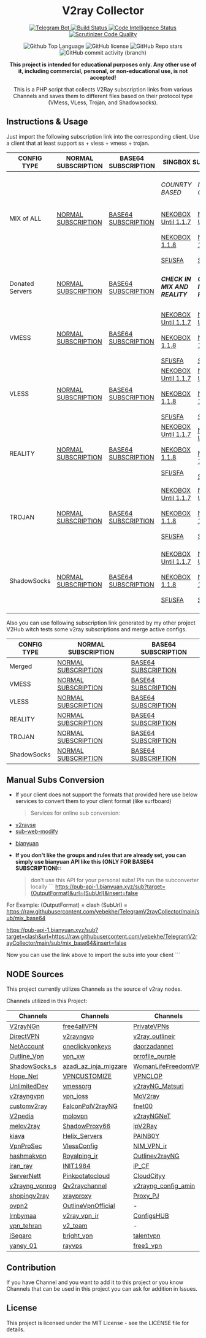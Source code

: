 <h1 id="v2ray-collector" align="center">V2ray Collector</h1>
<p align="center">
  <a href="https://t.me/v2raycollectorbot">
    <img src="https://img.shields.io/badge/Telegram_Bot-@v2raycollectorbot-darkblue?style=flat&logo=telegram" alt="Telegram Bot">
  </a>
  <a href="https://scrutinizer-ci.com/g/yebekhe/TelegramV2rayCollector/build-status/main">
    <img src="https://scrutinizer-ci.com/g/yebekhe/TelegramV2rayCollector/badges/build.png?b=main" alt="Build Status">
  </a>
  <a href="https://scrutinizer-ci.com/code-intelligence">
    <img src="https://scrutinizer-ci.com/g/yebekhe/TelegramV2rayCollector/badges/code-intelligence.svg?b=main" alt="Code Intelligence Status">
  </a>
  <a href="https://scrutinizer-ci.com/g/yebekhe/TelegramV2rayCollector/?branch=main">
    <img src="https://img.shields.io/scrutinizer/quality/g/yebekhe/TelegramV2rayCollector?style=flat&logo=scrutinizerci" alt="Scrutinizer Code Quality">
  </a>
</p>
<p align="center">
  <img src="https://img.shields.io/github/languages/top/yebekhe/TelegramV2rayCollector?color=5D6D7E" alt="Github Top Language">
  <img src="https://img.shields.io/github/license/yebekhe/TelegramV2rayCollector?color=5D6D7E" alt="GitHub license">
  <img alt="GitHub Repo stars" src="https://img.shields.io/github/stars/yebekhe/TelegramV2rayCollector">
  <img alt="GitHub commit activity (branch)" src="https://img.shields.io/github/commit-activity/t/yebekhe/TelegramV2rayCollector">
</p>
<p align="center">
  <b>This project is intended for educational purposes only. Any other use of it, including commercial, personal, or non-educational use, is not accepted!</b>
</p>
<p align="center">This is a PHP script that collects V2Ray subscription links from various Channels and saves them to different files based on their protocol type (VMess, VLess, Trojan, and Shadowsocks).</p>
<h2 id="instructions-usage">Instructions &amp; Usage</h2>
<p>Just import the following subscription link into the corresponding client. Use a client that at least support ss + vless + vmess + trojan.</p>
<table>
  <thead>
    <tr>
      <th>CONFIG TYPE</th>
      <th>NORMAL SUBSCRIPTION</th>
      <th>BASE64 SUBSCRIPTION</th>
      <th colspan="2">SINGBOX SUBSCRIPTION</th>
      <th>CLASH SUBSCRIPTION</th>
      <th>CLASH.Meta SUBSCRIPTION</th>
      <th>SURFBOARD SUSCRIPTION</th>
    </tr>
  </thead>
  <tbody>
    <tr>
      <td>MIX of ALL</td>
      <td>
        <a href="https://raw.githubusercontent.com/yebekhe/TelegramV2rayCollector/main/sub/mix">NORMAL SUBSCRIPTION</a>
      </td>
      <td>
        <a href="https://raw.githubusercontent.com/yebekhe/TelegramV2rayCollector/main/sub/mix_base64">BASE64 SUBSCRIPTION</a>
      </td>
      <td>
        <h6>COUNRTY BASED</h2>
        <a href="https://raw.githubusercontent.com/yebekhe/TelegramV2rayCollector/main/singbox/mix_neko7.json">NEKOBOX Until 1.1.7</a><br><br>
        <a href="https://raw.githubusercontent.com/yebekhe/TelegramV2rayCollector/main/singbox/mix_neko8.json">NEKOBOX 1.1.8</a><br><br>
        <a href="https://raw.githubusercontent.com/yebekhe/TelegramV2rayCollector/main/singbox/mix_sfasfi.json">SFI/SFA</a>
      </td>
      <td>
        <h6>NO CATEGORIZED</h2>
        <a href="https://raw.githubusercontent.com/yebekhe/TelegramV2rayCollector/main/singbox/mix_neko7_lite.json">NEKOBOX Until 1.1.7</a><br><br>
        <a href="https://raw.githubusercontent.com/yebekhe/TelegramV2rayCollector/main/singbox/mix_neko8_lite.json">NEKOBOX 1.1.8</a><br><br>
        <a href="https://raw.githubusercontent.com/yebekhe/TelegramV2rayCollector/main/singbox/mix_sfasfi_lite.json">SFI/SFA</a>
      </td>
      <td>
        <a href="https://raw.githubusercontent.com/yebekhe/TelegramV2rayCollector/main/clash/mix.yml">CLASH SUBSCRIPTION</a>
      </td>
      <td>
        <a href="https://raw.githubusercontent.com/yebekhe/TelegramV2rayCollector/main/meta/mix.yml">CLASH.Meta SUBSCRIPTION</a>
      </td>
      <td>
        <a href="https://raw.githubusercontent.com/yebekhe/TelegramV2rayCollector/main/surfboard/mix">SURFBOARD SUBSCRIPTION</a>
      </td>
    </tr>
    <tr>
      <td>Donated Servers</td>
      <td>
        <a href="https://raw.githubusercontent.com/yebekhe/TelegramV2rayCollector/main/sub/donated">NORMAL SUBSCRIPTION</a>
      </td>
      <td>
        <a href="https://raw.githubusercontent.com/yebekhe/TelegramV2rayCollector/main/sub/donated_base64">BASE64 SUBSCRIPTION</a>
      </td>
      <td>
        <h5>CHECK IN MIX AND REALITY</h5>
      </td>
      <td>
        <h5>CHECK IN MIX AND REALITY</h5>
      </td>
      <td>
        <a href="https://raw.githubusercontent.com/yebekhe/TelegramV2rayCollector/main/clash/donated.yml">CLASH SUBSCRIPTION</a>
      </td>
      <td>
        <a href="https://raw.githubusercontent.com/yebekhe/TelegramV2rayCollector/main/meta/donated.yml">CLASH.Meta SUBSCRIPTION</a>
      </td>
      <td>
        <a href="https://raw.githubusercontent.com/yebekhe/TelegramV2rayCollector/main/surfboard/donated">SURFBOARD SUBSCRIPTION</a>
      </td>
    </tr>
    <tr>
      <td>VMESS</td>
      <td>
        <a href="https://raw.githubusercontent.com/yebekhe/TelegramV2rayCollector/main/sub/vmess">NORMAL SUBSCRIPTION</a>
      </td>
      <td>
        <a href="https://raw.githubusercontent.com/yebekhe/TelegramV2rayCollector/main/sub/vmess_base64">BASE64 SUBSCRIPTION</a>
      </td>
      <td>
        <a href="https://raw.githubusercontent.com/yebekhe/TelegramV2rayCollector/main/singbox/vmess_neko7.json">NEKOBOX Until 1.1.7</a><br><br>
        <a href="https://raw.githubusercontent.com/yebekhe/TelegramV2rayCollector/main/singbox/vmess_neko8.json">NEKOBOX 1.1.8</a><br><br>
        <a href="https://raw.githubusercontent.com/yebekhe/TelegramV2rayCollector/main/singbox/vmess_sfasfi.json">SFI/SFA</a>
      </td>
      <td>
        <a href="https://raw.githubusercontent.com/yebekhe/TelegramV2rayCollector/main/singbox/vmess_neko7_lite.json">NEKOBOX Until 1.1.7</a><br><br>
        <a href="https://raw.githubusercontent.com/yebekhe/TelegramV2rayCollector/main/singbox/vmess_neko8_lite.json">NEKOBOX 1.1.8</a><br><br>
        <a href="https://raw.githubusercontent.com/yebekhe/TelegramV2rayCollector/main/singbox/vmess_sfasfi_lite.json">SFI/SFA</a>
      </td>
      <td>
        <a href="https://raw.githubusercontent.com/yebekhe/TelegramV2rayCollector/main/clash/vmess.yml">CLASH SUBSCRIPTION</a>
      </td>
      <td>
        <a href="https://raw.githubusercontent.com/yebekhe/TelegramV2rayCollector/main/meta/vmess.yml">CLASH.Meta SUBSCRIPTION</a>
      </td>
      <td>
        <a href="https://raw.githubusercontent.com/yebekhe/TelegramV2rayCollector/main/surfboard/vmess">SURFBOARD SUBSCRIPTION</a>
      </td>
    </tr>
    <tr>
      <td>VLESS</td>
      <td>
        <a href="https://raw.githubusercontent.com/yebekhe/TelegramV2rayCollector/main/sub/vless">NORMAL SUBSCRIPTION</a>
      </td>
      <td>
        <a href="https://raw.githubusercontent.com/yebekhe/TelegramV2rayCollector/main/sub/vless_base64">BASE64 SUBSCRIPTION</a>
      </td>
      <td>
        <a href="https://raw.githubusercontent.com/yebekhe/TelegramV2rayCollector/main/singbox/vless_neko7.json">NEKOBOX Until 1.1.7</a><br><br>
        <a href="https://raw.githubusercontent.com/yebekhe/TelegramV2rayCollector/main/singbox/vless_neko8.json">NEKOBOX 1.1.8</a><br><br>
        <a href="https://raw.githubusercontent.com/yebekhe/TelegramV2rayCollector/main/singbox/vless_sfasfi.json">SFI/SFA</a>
      </td>
      <td>
        <a href="https://raw.githubusercontent.com/yebekhe/TelegramV2rayCollector/main/singbox/vless_neko7_lite.json">NEKOBOX Until 1.1.7</a><br><br>
        <a href="https://raw.githubusercontent.com/yebekhe/TelegramV2rayCollector/main/singbox/vless_neko8_lite.json">NEKOBOX 1.1.8</a><br><br>
        <a href="https://raw.githubusercontent.com/yebekhe/TelegramV2rayCollector/main/singbox/vless_sfasfi_lite.json">SFI/SFA</a>
      </td>
      <td>-</td>
      <td>
        <a href="https://raw.githubusercontent.com/yebekhe/TelegramV2rayCollector/main/meta/vless.yml">CLASH.Meta SUBSCRIPTION</a>
      </td>
      <td>-</td>
    </tr>
    <tr>
      <td>REALITY</td>
      <td>
        <a href="https://raw.githubusercontent.com/yebekhe/TelegramV2rayCollector/main/sub/reality">NORMAL SUBSCRIPTION</a>
      </td>
      <td>
        <a href="https://raw.githubusercontent.com/yebekhe/TelegramV2rayCollector/main/sub/reality_base64">BASE64 SUBSCRIPTION</a>
      </td>
      <td>
        <a href="https://raw.githubusercontent.com/yebekhe/TelegramV2rayCollector/main/singbox/reality.json">NEKOBOX Until 1.1.7</a><br><br>
        <a href="https://raw.githubusercontent.com/yebekhe/TelegramV2rayCollector/main/singbox/nekobox_new.json">NEKOBOX 1.1.8</a><br><br>
        <a href="https://raw.githubusercontent.com/yebekhe/TelegramV2rayCollector/main/singbox/sfi_sfa.json">SFI/SFA</a><br><br>
      </td>
      <td>
        <a href="https://raw.githubusercontent.com/yebekhe/TelegramV2rayCollector/main/singbox/reality_lite.json">NEKOBOX Until 1.1.7</a><br><br>
        <a href="https://raw.githubusercontent.com/yebekhe/TelegramV2rayCollector/main/singbox/nekobox_new_lite.json">NEKOBOX 1.1.8</a><br><br>
        <a href="https://raw.githubusercontent.com/yebekhe/TelegramV2rayCollector/main/singbox/sfi_sfa_lite.json">SFI/SFA</a>
      </td>
      <td>-</td>
      <td>
        <a href="https://raw.githubusercontent.com/yebekhe/TelegramV2rayCollector/main/meta/reality.yml">CLASH.Meta SUBSCRIPTION</a>
      </td>
      <td>-</td>
    </tr>
    <tr>
      <td>TROJAN</td>
      <td>
        <a href="https://raw.githubusercontent.com/yebekhe/TelegramV2rayCollector/main/sub/trojan">NORMAL SUBSCRIPTION</a>
      </td>
      <td>
        <a href="https://raw.githubusercontent.com/yebekhe/TelegramV2rayCollector/main/sub/trojan_base64">BASE64 SUBSCRIPTION</a>
      </td>
      <td>
        <a href="https://raw.githubusercontent.com/yebekhe/TelegramV2rayCollector/main/singbox/trojan_neko7.json">NEKOBOX Until 1.1.7</a><br><br>
        <a href="https://raw.githubusercontent.com/yebekhe/TelegramV2rayCollector/main/singbox/trojan_neko8.json">NEKOBOX 1.1.8</a><br><br>
        <a href="https://raw.githubusercontent.com/yebekhe/TelegramV2rayCollector/main/singbox/trojan_sfasfi.json">SFI/SFA</a><br><br>
      </td>
      <td>
        <a href="https://raw.githubusercontent.com/yebekhe/TelegramV2rayCollector/main/singbox/trojan_neko7_lite.json">NEKOBOX Until 1.1.7</a><br><br>
        <a href="https://raw.githubusercontent.com/yebekhe/TelegramV2rayCollector/main/singbox/trojan_neko8_lite.json">NEKOBOX 1.1.8</a><br><br>
        <a href="https://raw.githubusercontent.com/yebekhe/TelegramV2rayCollector/main/singbox/trojan_sfasfi_lite.json">SFI/SFA</a><br><br>
      </td>
      <td>
        <a href="https://raw.githubusercontent.com/yebekhe/TelegramV2rayCollector/main/clash/trojan.yml">CLASH SUBSCRIPTION</a>
      </td>
      <td>
        <a href="https://raw.githubusercontent.com/yebekhe/TelegramV2rayCollector/main/meta/trojan.yml">CLASH.Meta SUBSCRIPTION</a>
      </td>
      <td>
        <a href="https://raw.githubusercontent.com/yebekhe/TelegramV2rayCollector/main//surfboard/trojan">SURFBOARD SUBSCRIPTION</a>
      </td>
    </tr>
    <tr>
      <td>ShadowSocks</td>
      <td>
        <a href="https://raw.githubusercontent.com/yebekhe/TelegramV2rayCollector/main/sub/shadowsocks">NORMAL SUBSCRIPTION</a>
      </td>
      <td>
        <a href="https://raw.githubusercontent.com/yebekhe/TelegramV2rayCollector/main/sub/shadowsocks_base64">BASE64 SUBSCRIPTION</a>
      </td>
      <td>
        <a href="https://raw.githubusercontent.com/yebekhe/TelegramV2rayCollector/main/singbox/shadowsocks_neko7.json">NEKOBOX Until 1.1.7</a><br><br>
        <a href="https://raw.githubusercontent.com/yebekhe/TelegramV2rayCollector/main/singbox/shadowsocks_neko8.json">NEKOBOX 1.1.8</a><br><br>
        <a href="https://raw.githubusercontent.com/yebekhe/TelegramV2rayCollector/main/singbox/shadowsocks_sfasfi.json">SFI/SFA</a><br><br>
      </td>
      <td>
        <a href="https://raw.githubusercontent.com/yebekhe/TelegramV2rayCollector/main/singbox/shadowsocks_neko7_lite.json">NEKOBOX Until 1.1.7</a><br><br>
        <a href="https://raw.githubusercontent.com/yebekhe/TelegramV2rayCollector/main/singbox/shadowsocks_neko8_lite.json">NEKOBOX 1.1.8</a><br><br>
        <a href="https://raw.githubusercontent.com/yebekhe/TelegramV2rayCollector/main/singbox/shadowsocks_sfasfi_lite.json">SFI/SFA</a><br><br>
      </td>
      <td>
        <a href="https://raw.githubusercontent.com/yebekhe/TelegramV2rayCollector/main/clash/shadowsocks.yml">CLASH SUBSCRIPTION</a>
      </td>
      <td>
        <a href="https://raw.githubusercontent.com/yebekhe/TelegramV2rayCollector/main/meta/shadowsocks.yml">CLASH.Meta SUBSCRIPTION</a>
      </td>
      <td>
        <a href="https://raw.githubusercontent.com/yebekhe/TelegramV2rayCollector/main/surfboard/shadowsocks">SURFBOARD SUBSCRIPTION</a>
      </td>
    </tr>
  </tbody>
</table>
<p>Also you can use following subscription link generated by my other project V2Hub witch tests some v2ray subscriptions and merge active configs.</p>
<table>
  <thead>
    <tr>
      <th>CONFIG TYPE</th>
      <th>NORMAL SUBSCRIPTION</th>
      <th>BASE64 SUBSCRIPTION</th>
    </tr>
  </thead>
  <tbody>
    <tr>
      <td>Merged</td>
      <td>
        <a href="https://raw.githubusercontent.com/yebekhe/V2Hub/main/merged">NORMAL SUBSCRIPTION</a>
      </td>
      <td>
        <a href="https://raw.githubusercontent.com/yebekhe/V2Hub/main/merged_base64">BASE64 SUBSCRIPTION</a>
      </td>
    </tr>
    <tr>
      <td>VMESS</td>
      <td>
        <a href="https://raw.githubusercontent.com/yebekhe/V2Hub/main/Split/Normal/vmess">NORMAL SUBSCRIPTION</a>
      </td>
      <td>
        <a href="https://raw.githubusercontent.com/yebekhe/V2Hub/main/Split/Base64/vmess">BASE64 SUBSCRIPTION</a>
      </td>
      </tr>
    <tr>
      <td>VLESS</td>
      <td>
        <a href="https://raw.githubusercontent.com/yebekhe/V2Hub/main/Split/Normal/vless">NORMAL SUBSCRIPTION</a>
      </td>
      <td>
        <a href="https://raw.githubusercontent.com/yebekhe/V2Hub/main/Split/Base64/vless">BASE64 SUBSCRIPTION</a>
      </td>
      </tr>
    <tr>
      <td>REALITY</td>
      <td>
        <a href="https://raw.githubusercontent.com/yebekhe/V2Hub/main/Split/Normal/reality">NORMAL SUBSCRIPTION</a>
      </td>
      <td>
        <a href="https://raw.githubusercontent.com/yebekhe/V2Hub/main/Split/Base64/reality">BASE64 SUBSCRIPTION</a>
      </td>
      </tr>
    <tr>
      <td>TROJAN</td>
      <td>
        <a href="https://raw.githubusercontent.com/yebekhe/V2Hub/main/Split/Normal/trojan">NORMAL SUBSCRIPTION</a>
      </td>
      <td>
        <a href="https://raw.githubusercontent.com/yebekhe/V2Hub/main/Split/Base64/trojan">BASE64 SUBSCRIPTION</a>
      </td>
      </tr>
    <tr>
      <td>ShadowSocks</td>
      <td>
        <a href="https://raw.githubusercontent.com/yebekhe/V2Hub/main/Split/Normal/shadowsocks">NORMAL SUBSCRIPTION</a>
      </td>
      <td>
        <a href="https://raw.githubusercontent.com/yebekhe/V2Hub/main/Split/Base64/shadowsocks">BASE64 SUBSCRIPTION</a>
      </td>
      </tr>
  </tbody>
</table>
<h2 id="manual-subs-conversion">Manual Subs Conversion</h2>
<ul>
  <li>If your client does not support the formats that provided here use below services to convert them to your client format (like surfboard) <blockquote>
      <p>Services for online sub conversion:</p>
    </blockquote>
  </li>
  <li>
    <a href="https://v2rayse.com/en/node-convert">v2rayse</a>
  </li>
  <li>
    <a href="https://sub.v1.mk/">sub-web-modify</a>
  </li>
  <li>
    <p>
      <a href="https://bianyuan.xyz/">bianyuan</a>
    </p>
  </li>
  <li>
    <p>
      <strong>If you don&#39;t like the groups and rules that are already set, you can simply use bianyuan API like this (ONLY FOR BASE64 SUBSCRIPTION)::</strong>
    </p>
    <blockquote>
      <p>don&#39;t use this API for your personal subs! Pls run the subconverter locally ``` <a href="https://pub-api-1.bianyuan.xyz/sub?target=(OutputFormat)&amp;url=(SubUrl)&amp;insert=false">https://pub-api-1.bianyuan.xyz/sub?target=(OutputFormat)&amp;url=(SubUrl)&amp;insert=false</a>
      </p>
    </blockquote>
  </li>
</ul>
<p>For Example: (OutputFormat) = clash (SubUrl) = <a href="https://raw.githubusercontent.com/yebekhe/TelegramV2rayCollector/main/sub/mix_base64">https://raw.githubusercontent.com/yebekhe/TelegramV2rayCollector/main/sub/mix_base64</a>
</p>
<p>
  <a href="https://pub-api-1.bianyuan.xyz/sub?target=clash&amp;url=https://raw.githubusercontent.com/yebekhe/TelegramV2rayCollector/main/sub/mix_base64&amp;insert=false">https://pub-api-1.bianyuan.xyz/sub?target=clash&amp;url=https://raw.githubusercontent.com/yebekhe/TelegramV2rayCollector/main/sub/mix_base64&amp;insert=false</a>
</p>
<p>Now you can use the link above to import the subs into your client ```</p>
<h2 id="node-sources">NODE Sources</h2>
<p>This project currently utilizes Channels as the source of v2ray nodes.</p>
<p>Channels utilized in this Project:</p>
<table>
  <thead>
    <tr>
      <th>Channels</th>
      <th>Channels</th>
      <th>Channels</th>
      <th>Channels</th>
    </tr>
  </thead>
  <tbody>
    <tr>
      <td>
        <a href="https://t.me/V2rayNGn">V2rayNGn</a>
      </td>
      <td>
        <a href="https://t.me/free4allVPN">free4allVPN</a>
      </td>
      <td>
        <a href="https://t.me/PrivateVPNs">PrivateVPNs</a>
      </td>
      <td>
        <a href="https://t.me/V2rayng_Fast">V2rayng_Fast</a>
      </td>
    </tr>
    <tr>
      <td>
        <a href="https://t.me/DirectVPN">DirectVPN</a>
      </td>
      <td>
        <a href="https://t.me/v2rayngvp">v2rayngvp</a>
      </td>
      <td>
        <a href="https://t.me/v2ray_outlineir">v2ray_outlineir</a>
      </td>
      <td>
        <a href="https://t.me/v2ray_swhil">v2ray_swhil</a>
      </td>
    </tr>
    <tr>
      <td>
        <a href="https://t.me/NetAccount">NetAccount</a>
      </td>
      <td>
        <a href="https://t.me/oneclickvpnkeys">oneclickvpnkeys</a>
      </td>
      <td>
        <a href="https://t.me/daorzadannet">daorzadannet</a>
      </td>
      <td>
        <a href="https://t.me/LoRd_uL4mo">LoRd_uL4mo</a>
      </td>
    </tr>
    <tr>
      <td>
        <a href="https://t.me/Outline_Vpn">Outline_Vpn</a>
      </td>
      <td>
        <a href="https://t.me/vpn_xw">vpn_xw</a>
      </td>
      <td>
        <a href="https://t.me/prrofile_purple">prrofile_purple</a>
      </td>
      <td>
        <a href="https://t.me/proxyymeliii">proxyymeliii</a>
      </td>
    </tr>
    <tr>
      <td>
        <a href="https://t.me/ShadowSocks_s">ShadowSocks_s</a>
      </td>
      <td>
        <a href="https://t.me/azadi_az_inja_migzare">azadi_az_inja_migzare</a>
      </td>
      <td>
        <a href="https://t.me/WomanLifeFreedomVPN">WomanLifeFreedomVPN</a>
      </td>
      <td>
        <a href="https://t.me/MsV2ray">MsV2ray</a>
      </td>
    </tr>
    <tr>
      <td>
        <a href="https://t.me/Hope_Net">Hope_Net</a>
      </td>
      <td>
        <a href="https://t.me/VPNCUSTOMIZE">VPNCUSTOMIZE</a>
      </td>
      <td>
        <a href="https://t.me/VPNCLOP">VPNCLOP</a>
      </td>
      <td>
        <a href="https://t.me/free_v2rayyy">free_v2rayyy</a>
      </td>
    </tr>
    <tr>
      <td>
        <a href="https://t.me/UnlimitedDev">UnlimitedDev</a>
      </td>
      <td>
        <a href="https://t.me/vmessorg">vmessorg</a>
      </td>
      <td>
        <a href="https://t.me/v2rayNG_Matsuri">v2rayNG_Matsuri</a>
      </td>
      <td>
        <a href="https://t.me/v2ray1_ng">v2ray1_ng</a>
      </td>
    </tr>
    <tr>
      <td>
        <a href="https://t.me/v2rayngvpn">v2rayngvpn</a>
      </td>
      <td>
        <a href="https://t.me/vpn_ioss">vpn_ioss</a>
      </td>
      <td>
        <a href="https://t.me/MoV2ray">MoV2ray</a>
      </td>
      <td>
        <a href="https://t.me/vless_vmess">vless_vmess</a>
      </td>
    </tr>
    <tr>
      <td>
        <a href="https://t.me/customv2ray">customv2ray</a>
      </td>
      <td>
        <a href="https://t.me/FalconPolV2rayNG">FalconPolV2rayNG</a>
      </td>
      <td>
        <a href="https://t.me/fnet00">fnet00</a>
      </td>
      <td>
        <a href="https://t.me/MTConfig">MTConfig</a>
      </td>
    </tr>
    <tr>
      <td>
        <a href="https://t.me/V2pedia">V2pedia</a>
      </td>
      <td>
        <a href="https://t.me/molovpn">molovpn</a>
      </td>
      <td>
        <a href="https://t.me/v2rayNGNeT">v2rayNGNeT</a>
      </td>
      <td>
        <a href="https://t.me/PNG_V2RayNG">PNG_V2RayNG</a>
      </td>
    </tr>
    <tr>
      <td>
        <a href="https://t.me/melov2ray">melov2ray</a>
      </td>
      <td>
        <a href="https://t.me/ShadowProxy66">ShadowProxy66</a>
      </td>
      <td>
        <a href="https://t.me/ipV2Ray">ipV2Ray</a>
      </td>
      <td>
        <a href="https://t.me/v2rayNG_VPNN">v2rayNG_VPNN</a>
      </td>
    </tr>
    <tr>
      <td>
        <a href="https://t.me/kiava">kiava</a>
      </td>
      <td>
        <a href="https://t.me/Helix_Servers">Helix_Servers</a>
      </td>
      <td>
        <a href="https://t.me/PAINB0Y">PAINB0Y</a>
      </td>
      <td>
        <a href="https://t.me/vmess_vless_v2rayng">vmess_vless_v2rayng</a>
      </td>
    </tr>
    <tr>
      <td>
        <a href="https://t.me/VpnProSec">VpnProSec</a>
      </td>
      <td>
        <a href="https://t.me/VlessConfig">VlessConfig</a>
      </td>
      <td>
        <a href="https://t.me/NIM_VPN_ir">NIM_VPN_ir</a>
      </td>
      <td>
        <a href="https://t.me/polproxy">polproxy</a>
      </td>
    </tr>
    <tr>
      <td>
        <a href="https://t.me/hashmakvpn">hashmakvpn</a>
      </td>
      <td>
        <a href="https://t.me/Royalping_ir">Royalping_ir</a>
      </td>
      <td>
        <a href="https://t.me/Outlinev2rayNG">Outlinev2rayNG</a>
      </td>
      <td>
        <a href="https://t.me/Cov2ray">Cov2ray</a>
      </td>
    </tr>
    <tr>
      <td>
        <a href="https://t.me/iran_ray">iran_ray</a>
      </td>
      <td>
        <a href="https://t.me/INIT1984">INIT1984</a>
      </td>
      <td>
        <a href="https://t.me/iP_CF">iP_CF</a>
      </td>
      <td>
        <a href="https://t.me/V2RayTz">V2RayTz</a>
      </td>
    </tr>
    <tr>
      <td>
        <a href="https://t.me/ServerNett">ServerNett</a>
      </td>
      <td>
        <a href="https://t.me/Pinkpotatocloud">Pinkpotatocloud</a>
      </td>
      <td>
        <a href="https://t.me/CloudCityy">CloudCityy</a>
      </td>
      <td>
        <a href="https://t.me/VmessProtocol">VmessProtocol</a>
      </td>
    </tr>
    <tr>
      <td>
        <a href="https://t.me/v2rayng_vpnrog">v2rayng_vpnrog</a>
      </td>
      <td>
        <a href="https://t.me/Qv2raychannel">Qv2raychannel</a>
      </td>
      <td>
        <a href="https://t.me/v2rayng_config_amin">v2rayng_config_amin</a>
      </td>
      <td>
        <a href="https://t.me/MehradLearn">MehradLearn</a>
      </td>
    </tr>
    <tr>
      <td>
        <a href="https://t.me/shopingv2ray">shopingv2ray</a>
      </td>
      <td>
        <a href="https://t.me/xrayproxy">xrayproxy</a>
      </td>
      <td>
        <a href="https://t.me/Proxy_PJ">Proxy_PJ</a>
      </td>
      <td>
        <a href="https://t.me/SafeNet_Server">SafeNet_Server</a>
      </td>
    </tr>
    <tr>
      <td>
        <a href="https://t.me/ovpn2">ovpn2</a>
      </td>
      <td>
        <a href="https://t.me/OutlineVpnOfficial">OutlineVpnOfficial</a>
      </td>
      <td>-</td>
      <td>-</td>
    </tr>
    <tr>
      <td>
        <a href="https://t.me/lrnbymaa">lrnbymaa</a>
      </td>
      <td>
        <a href="https://t.me/v2ray_vpn_ir">v2ray_vpn_ir</a>
      </td>
      <td>
        <a href="https://t.me/ConfigsHUB">ConfigsHUB</a>
      </td>
      <td>
        <a href="https://t.me/freeconfigv2">freeconfigv2</a>
      </td>
    </tr>
    <tr>
      <td>
        <a href="https://t.me/vpn_tehran">vpn_tehran</a>
      </td>
      <td>
        <a href="https://t.me/v2_team">v2_team</a>
      </td>
      <td>-</td>
      <td>
        <a href="https://t.me/V2rayngninja">V2rayngninja</a>
      </td>
    </tr>
    <tr>
      <td>
        <a href="https://t.me/iSegaro">iSegaro</a>
      </td>
      <td>
        <a href="https://t.me/bright_vpn">bright_vpn</a>
      </td>
      <td>
        <a href="https://t.me/talentvpn">talentvpn</a>
      </td>
      <td>
        <a href="https://t.me/proxystore11">proxystore11</a>
      </td>
    </tr>
    <tr>
      <td>
        <a href="https://t.me/yaney_01">yaney_01</a>
      </td>
      <td>
        <a href="https://t.me/rayvps">rayvps</a>
      </td>
      <td>
        <a href="https://t.me/free1_vpn">free1_vpn</a>
      </td>
      <td>
        <a href="https://t.me/Parsashonam">Parsashonam</a>
      </td>
    </tr>
  </tbody>
</table>
<h2 id="contribution">Contribution</h2>
<p>If you have Channel and you want to add it to this project or you know Channels that can be used in this project you can ask for addition in Issues.</p>
<h2 id="license">License</h2>
<p>This project is licensed under the MIT License - see the LICENSE file for details.</p>
